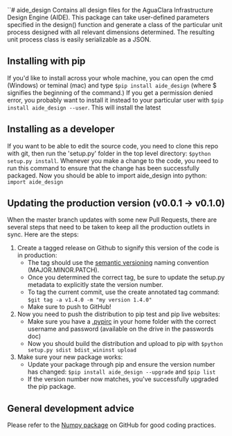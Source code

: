 ``# aide_design
Contains all design files for the AguaClara Infrastructure Design Engine (AIDE). This package can take user-defined parameters specified in the design() function and generate a class of the particular unit process designed with all relevant dimensions determined. The resulting unit process class is easily serializable as a JSON. 

## Installing with pip
If you'd like to install across your whole machine, you can open the cmd (Windows) or teminal (mac) and type `$pip install aide_design` (where $ signifies the beginning of the command.) If you get a permission denied error, you probably want to install it instead to your particular user with `$pip install aide_design --user`. This will install the latest 

## Installing as a developer
If you want to be able to edit the source code, you need to clone this repo with git, then run the 'setup.py' folder in the top level directory: `$python setup.py install`. Whenever you make a change to the code, you need to run this command to ensure that the change has been successfully packaged. Now you should be able to import aide_design into python: `import aide_design`

## Updating the production version (v0.0.1 -> v0.1.0) 
When the master branch updates with some new Pull Requests, there are several steps that need to be taken to keep all the production outlets in sync. Here are the steps:
1. Create a tagged release on Github to signify this version of the code is in production: 
    * The tag should use the [semantic versioning](http://semver.org/) naming convention (MAJOR.MINOR.PATCH). 
    * Once you determined the correct tag, be sure to update the setup.py metadata to explicitly state the version number.
    * To tag the current commit, use the create annotated tag command: `$git tag -a v1.4.0 -m "my version 1.4.0"`
    * Make sure to push to GitHub!
2. Now you need to push the distribution to pip test and pip live websites:
    * Make sure you have a [.pypirc](https://docs.python.org/2/distutils/packageindex.html#the-pypirc-file) in your home folder with the correct username and password (available on the drive in the passwords doc)
    * Now you should build the distribution and upload to pip with `$python setup.py sdist bdist_wininst upload`
3. Make sure your new package works:
    * Update your package through pip and ensure the version number has changed: `$pip install aide_design --upgrade` and `$pip list` 
    * If the version number now matches, you've successfully upgraded the pip package. 
    
## General development advice
Please refer to the [Numpy package](https://github.com/numpy/numpy) on GitHub for good coding practices.  

